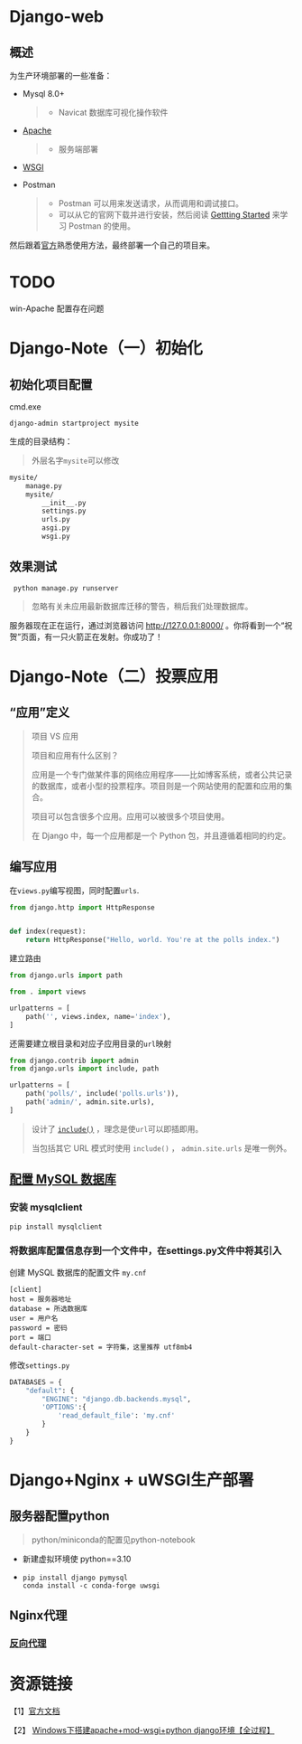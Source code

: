 # Django-web

## 概述

为生产环境部署的一些准备：

* Mysql 8.0+ 

  > * Navicat 数据库可视化操作软件

* [Apache](https://cloud.tencent.com/developer/article/1698069)

  > * 服务端部署

* [WSGI](https://www.cnblogs.com/aaron-agu/p/16376079.html)

* Postman

  > * Postman 可以用来发送请求，从而调用和调试接口。
  > * 可以从它的官网下载并进行安装，然后阅读 [Gettting Started](https://learning.postman.com/docs/getting-started/introduction/) 来学习 Postman 的使用。

然后跟着[官方](https://docs.djangoproject.com/zh-hans/4.1/intro/tutorial01/)熟悉使用方法，最终部署一个自己的项目来。

# TODO
win-Apache 配置存在问题



# Django-Note（一）初始化

## 初始化项目配置

cmd.exe

```shell
django-admin startproject mysite
```

生成的目录结构：

> 外层名字`mysite`可以修改

```markdown
mysite/
    manage.py
    mysite/
        __init__.py
        settings.py
        urls.py
        asgi.py
        wsgi.py
```

## 效果测试

```shell
 python manage.py runserver
```

> 忽略有关未应用最新数据库迁移的警告，稍后我们处理数据库。

服务器现在正在运行，通过浏览器访问 http://127.0.0.1:8000/ 。你将看到一个“祝贺”页面，有一只火箭正在发射。你成功了！

# Django-Note（二）投票应用

## “应用”定义

> 项目 VS 应用
>
> 项目和应用有什么区别？
>
> 应用是一个专门做某件事的网络应用程序——比如博客系统，或者公共记录的数据库，或者小型的投票程序。项目则是一个网站使用的配置和应用的集合。
>
> 项目可以包含很多个应用。应用可以被很多个项目使用。
>
> 在 Django 中，每一个应用都是一个 Python 包，并且遵循着相同的约定。

## 编写应用

在`views.py`编写视图，同时配置`urls`.

```python
from django.http import HttpResponse


def index(request):
    return HttpResponse("Hello, world. You're at the polls index.")
```

建立路由

```python
from django.urls import path

from . import views

urlpatterns = [
    path('', views.index, name='index'),
]
```

还需要建立根目录和对应子应用目录的`url`映射

```python
from django.contrib import admin
from django.urls import include, path

urlpatterns = [
    path('polls/', include('polls.urls')),
    path('admin/', admin.site.urls),
]
```



> 设计了 [`include()`](https://docs.djangoproject.com/zh-hans/4.1/ref/urls/#django.urls.include) ，理念是使`url`可以即插即用。
>
> 当包括其它 URL 模式时使用 `include()` ， `admin.site.urls` 是唯一例外。

## [配置 MySQL 数据库](https://zhuanlan.zhihu.com/p/105717817)

### 安装 mysqlclient

```shell
pip install mysqlclient
```

### 将数据库配置信息存到一个文件中，在settings.py文件中将其引入

创建 MySQL 数据库的配置文件 `my.cnf `

```
[client]
host = 服务器地址
database = 所选数据库
user = 用户名
password = 密码
port = 端口
default-character-set = 字符集，这里推荐 utf8mb4
```

修改`settings.py `

```python
DATABASES = {
    "default": {
        "ENGINE": "django.db.backends.mysql",
        'OPTIONS':{
            'read_default_file': 'my.cnf'
        }
    }
}
```



# Django+Nginx + uWSGI生产部署

## 服务器配置python

> python/miniconda的配置见python-notebook

* 新建虚拟环境使 python==3.10 

* ```shell
  pip install django pymysql
  conda install -c conda-forge uwsgi
  ```

## Nginx代理

### [反向代理](https://www.zhihu.com/question/24723688)



# 资源链接

【1】[官方文档](https://docs.djangoproject.com/zh-hans/4.1/)

【2】 [Windows下搭建apache+mod-wsgi+python django环境【全过程】](https://www.cnblogs.com/cmzchxj/p/13794411.html)

